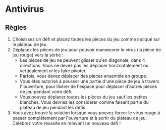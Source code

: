 # Antivirus

## Règles

1. Choisissez un défi et placez toutes les pièces du jeu comme indiqué sur le plateau de jeu.
2. Déplacez les pièces de jeu pour pouvoir manœuvrer le virus (la pièce de jeu rouge) vers la sortie : 
    - Les pièces de jeu ne peuvent glisser qu'en diagonale, dans 4 directions. Vous ne devez pas les déplacer horizontalement ou verticalement ni les faire pivoter.
    - Parfois, vous devez déplacer des pièces ensemble en groupe.
    - Vous êtes autorisé à pousser une partie d'une pièce de jeu à travers l' ouverture, pour libérer de l'espace pour déplacer d'autres pièces de jeu pendant votre défi.
    - Vous pouvez déplacer toutes les pièces du jeu sauf les petites blanches. Vous devriez les considérer comme faisant partie du plateau de jeu pendant les défis.
3. Vous avez trouvé la solution lorsque vous pouvez forcer le virus rouge à passer complètement par l'ouverture et à sortir du plateau de jeu. Célébrez votre réussite en relevant un nouveau défi !